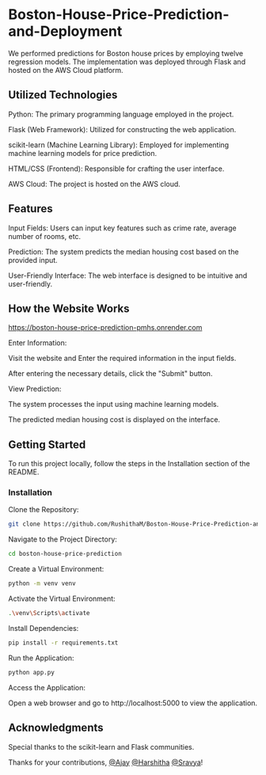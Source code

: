 # Boston-House-Price-Prediction-and-Deployment
We performed predictions for Boston house prices by employing twelve regression models. The implementation was deployed through Flask and hosted on the AWS Cloud platform.

## Utilized Technologies
Python: The primary programming language employed in the project.

Flask (Web Framework): Utilized for constructing the web application.

scikit-learn (Machine Learning Library): Employed for implementing machine learning models for price prediction.

HTML/CSS (Frontend): Responsible for crafting the user interface.

AWS Cloud: The project is hosted on the AWS cloud.

## Features
Input Fields: Users can input key features such as crime rate, average number of rooms, etc.

Prediction: The system predicts the median housing cost based on the provided input.

User-Friendly Interface: The web interface is designed to be intuitive and user-friendly.

## How the Website Works

https://boston-house-price-prediction-pmhs.onrender.com

Enter Information:

Visit the website and Enter the required information in the input fields.


After entering the necessary details, click the "Submit" button.

View Prediction:



The system processes the input using machine learning models.

The predicted median housing cost is displayed on the interface.

## Getting Started
To run this project locally, follow the steps in the Installation section of the README.

### Installation
Clone the Repository:

```bash
git clone https://github.com/RushithaM/Boston-House-Price-Prediction-and-Deployment.git
```
Navigate to the Project Directory:

```bash
cd boston-house-price-prediction
```
Create a Virtual Environment:
```bash
python -m venv venv
```
Activate the Virtual Environment:
```bash
.\venv\Scripts\activate
```

Install Dependencies:
```bash
pip install -r requirements.txt
```
Run the Application:
```bash
python app.py
```

Access the Application:

Open a web browser and go to http://localhost:5000 to view the application.
## Acknowledgments
Special thanks to the scikit-learn and Flask communities.

Thanks for your contributions, [@Ajay](https://github.com/AjayK47) [@Harshitha](https://github.com/HarshithaDeviM) [@Sravya](https://github.com/ch-sravya1712)!
